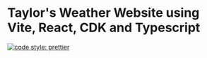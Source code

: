 # Taylor's Weather Website using Vite, React, CDK and Typescript

[![code style: prettier](https://img.shields.io/badge/code_style-prettier-ff69b4.svg?style=flat-square)](https://github.com/prettier/prettier)
